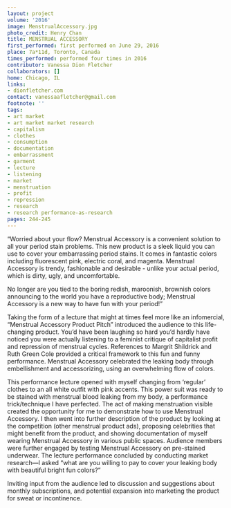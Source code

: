 ```yaml
---
layout: project
volume: '2016'
image: MenstrualAccessory.jpg
photo_credit: Henry Chan
title: MENSTRUAL ACCESSORY
first_performed: first performed on June 29, 2016
place: 7a*11d, Toronto, Canada
times_performed: performed four times in 2016
contributor: Vanessa Dion Fletcher
collaborators: []
home: Chicago, IL
links:
- dionfletcher.com
contact: vanessaafletcher@gmail.com
footnote: ''
tags:
- art market
- art market market research
- capitalism
- clothes
- consumption
- documentation
- embarrassment
- garment
- lecture
- listening
- market
- menstruation
- profit
- repression
- research
- research performance-as-research
pages: 244-245
---
```


“Worried about your flow? Menstrual Accessory is a convenient solution to all your period stain problems. This new product is a sleek liquid you can use to cover your embarrassing period stains. It comes in fantastic colors including fluorescent pink, electric coral, and magenta. Menstrual Accessory is trendy, fashionable and desirable - unlike your actual period, which is dirty, ugly, and uncomfortable.

No longer are you tied to the boring redish, maroonish, brownish colors announcing to the world you have a reproductive body; Menstrual Accessory is a new way to have fun with your period!”

Taking the form of a lecture that might at times feel more like an infomercial, “Menstrual Accessory Product Pitch” introduced the audience to this life-changing product. You’d have been laughing so hard you’d hardly have noticed you were actually listening to a feminist critique of capitalist profit and repression of menstrual cycles. References to Margrit Shildrick and Ruth Green Cole provided a critical framework to this fun and funny performance. Menstrual Accessory celebrated the leaking body through embellishment and accessorizing, using an overwhelming flow of colors.

This performance lecture opened with myself changing from ‘regular’ clothes to an all white outfit with pink accents. This power suit was ready to be stained with menstrual blood leaking from my body, a performance trick/technique I have perfected. The act of making menstruation visible created the opportunity for me to demonstrate how to use Menstrual Accessory. I then went into further description of the product by looking at the competition (other menstrual product ads), proposing celebrities that might benefit from the product, and showing documentation of myself wearing Menstrual Accessory in various public spaces. Audience members were further engaged by testing Menstrual Accessory on pre-stained underwear. The lecture performance concluded by conducting market research—I asked “what are you willing to pay to cover your leaking body with beautiful bright fun colors?”

Inviting input from the audience led to discussion and suggestions about monthly subscriptions, and potential expansion into marketing the product for sweat or incontinence.
